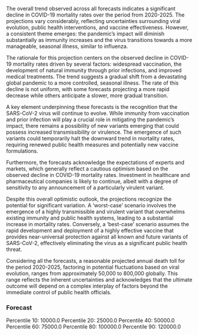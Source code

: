 The overall trend observed across all forecasts indicates a significant decline in COVID-19 mortality rates over the period from 2020-2025. The projections vary considerably, reflecting uncertainties surrounding viral evolution, public health interventions, and vaccine effectiveness. However, a consistent theme emerges: the pandemic’s impact will diminish substantially as immunity increases and the virus transitions towards a more manageable, seasonal illness, similar to influenza.

The rationale for this projection centers on the observed decline in COVID-19 mortality rates driven by several factors: widespread vaccination, the development of natural immunity through prior infections, and improved medical treatments. The trend suggests a gradual shift from a devastating global pandemic to a more controlled, seasonal illness.  The rate of this decline is not uniform, with some forecasts projecting a more rapid decrease while others anticipate a slower, more gradual transition. 

A key element underpinning these forecasts is the recognition that the SARS-CoV-2 virus will continue to evolve. While immunity from vaccination and prior infection will play a crucial role in mitigating the pandemic’s impact, there remains a possibility of new variants emerging that could possess increased transmissibility or virulence. The emergence of such variants could temporarily halt the downward trend in mortality rates, requiring renewed public health measures and potentially new vaccine formulations.

Furthermore, the forecasts acknowledge the expectations of experts and markets, which generally reflect a cautious optimism based on the observed decline in COVID-19 mortality rates. Investment in healthcare and pharmaceutical companies is likely to continue, albeit with a degree of sensitivity to any announcement of a particularly virulent variant.

Despite this overall optimistic outlook, the projections recognize the potential for significant variation. A ‘worst-case’ scenario involves the emergence of a highly transmissible and virulent variant that overwhelms existing immunity and public health systems, leading to a substantial increase in mortality rates. Conversely, a ‘best-case’ scenario assumes the rapid development and deployment of a highly effective vaccine that provides near-universal protection against all known and future variants of SARS-CoV-2, effectively eliminating the virus as a significant public health threat. 

Considering all the forecasts, a reasonable projected annual death toll for the period 2020-2025, factoring in potential fluctuations based on viral evolution, ranges from approximately 50,000 to 800,000 globally. This range reflects the inherent uncertainties and acknowledges that the ultimate outcome will depend on a complex interplay of factors beyond the immediate control of public health officials.

### Forecast

Percentile 10: 10000.0
Percentile 20: 25000.0
Percentile 40: 50000.0
Percentile 60: 75000.0
Percentile 80: 100000.0
Percentile 90: 120000.0